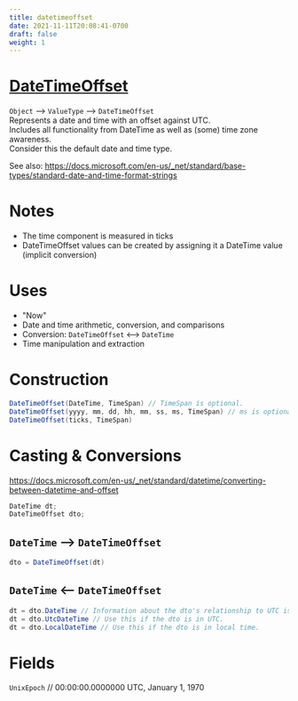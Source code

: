 ```yaml
---
title: datetimeoffset
date: 2021-11-11T20:08:41-0700
draft: false
weight: 1
---
```


# [DateTimeOffset](https://docs.microsoft.com/en-us/_net/api/system.datetimeoffset?view=net-6.0)
`Object` –> `ValueType` –> `DateTimeOffset`  
Represents a date and time with an offset against UTC.  
Includes all functionality from DateTime as well as (some) time zone awareness.  
Consider this the default date and time type.  

See also: <https://docs.microsoft.com/en-us/_net/standard/base-types/standard-date-and-time-format-strings>  

# Notes
- The time component is measured in ticks
- DateTimeOffset values can be created by assigning it a DateTime value (implicit conversion)

# Uses
- "Now"
- Date and time arithmetic, conversion, and comparisons
- Conversion: `DateTimeOffset` <–> `DateTime`
- Time manipulation and extraction

# Construction
```cs
DateTimeOffset(DateTime, TimeSpan) // TimeSpan is optional.
DateTimeOffset(yyyy, mm, dd, hh, mm, ss, ms, TimeSpan) // ms is optional.
DateTimeOffset(ticks, TimeSpan)
```

# Casting & Conversions
<https://docs.microsoft.com/en-us/_net/standard/datetime/converting-between-datetime-and-offset>  
```cs
DateTime dt;  
DateTimeOffset dto;  
```

## `DateTime` –> `DateTimeOffset`
```cs
dto = DateTimeOffset(dt)
```

## `DateTime` <– `DateTimeOffset`
```cs
dt = dto.DateTime // Information about the dto's relationship to UTC is lost.
dt = dto.UtcDateTime // Use this if the dto is in UTC.
dt = dto.LocalDateTime // Use this if the dto is in local time.
```

# Fields
`UnixEpoch` // 00:00:00.0000000 UTC, January 1, 1970
